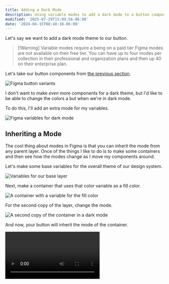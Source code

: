 ```yaml
---
title: Adding a Dark Mode
description: Using variable modes to add a dark mode to a button component in Figma.
modified: '2025-07-29T15:09:56-06:00'
date: '2024-04-15T08:48:38-06:00'
---
```


Let's say we want to add a dark mode theme to our button.

> [!Warning] Variable modes require a being on a paid tier
> Figma modes are not available on their free tier. You can have up to four modes per collection in their professional and organization plans and then up 40 on their enterprise plan.

Let's take our button components from [the previous section](creating-a-button-component.md).

![Figma button variants](assets/figma-button-variants.png)

I don't want to make _even_ more components for a dark theme, but I'd like to be able to change the colors a but when we're in dark mode.

To do this, I'll add an extra mode for my variables.

![Figma variables for dark mode](assets/figma-variables-for-dark-mode.png)

## Inheriting a Mode

The cool thing about modes in Figma is that you can inherit the mode from any parent layer. Once of the things I like to do is to make some containers and then see how the modes change as I move my components around.

Let's make some base variables for the overall theme of our design system.

![Variables for our base layer](assets/figma-base-variable-modes.png)

Next, make a container that uses that color variable as a fill color.

![A container with a variable for the fill color](assets/figma-base-background.png)

For the second copy of the layer, change the mode.

![A second copy of the container in a dark mode](assets/figma-second-copy-mode.png)

And now, your button will inherit the mode of the container.

![Inheriting a mode from variables](assets/figma-inherit-mode-variables.mp4)
